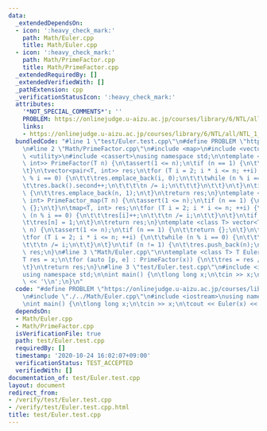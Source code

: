 ```yaml
---
data:
  _extendedDependsOn:
  - icon: ':heavy_check_mark:'
    path: Math/Euler.cpp
    title: Math/Euler.cpp
  - icon: ':heavy_check_mark:'
    path: Math/PrimeFactor.cpp
    title: Math/PrimeFactor.cpp
  _extendedRequiredBy: []
  _extendedVerifiedWith: []
  _pathExtension: cpp
  _verificationStatusIcon: ':heavy_check_mark:'
  attributes:
    '*NOT_SPECIAL_COMMENTS*': ''
    PROBLEM: https://onlinejudge.u-aizu.ac.jp/courses/library/6/NTL/all/NTL_1_D
    links:
    - https://onlinejudge.u-aizu.ac.jp/courses/library/6/NTL/all/NTL_1_D
  bundledCode: "#line 1 \"test/Euler.test.cpp\"\n#define PROBLEM \"https://onlinejudge.u-aizu.ac.jp/courses/library/6/NTL/all/NTL_1_D\"\
    \n#line 2 \"Math/PrimeFactor.cpp\"\n#include <map>\n#include <vector>\n#include\
    \ <utility>\n#include <cassert>\nusing namespace std;\n\ntemplate <class T> vector<pair<T,\
    \ int>> PrimeFactor(T n) {\n\tassert(1 <= n);\n\tif (n == 1) {\n\t\treturn {};\n\
    \t}\n\tvector<pair<T, int>> res;\n\tfor (T i = 2; i * i <= n; ++i) {\n\t\tif (n\
    \ % i == 0) {\n\t\t\tres.emplace_back(i, 0);\n\t\t\twhile (n % i == 0) {\n\t\t\
    \t\tres.back().second++;\n\t\t\t\tn /= i;\n\t\t\t}\n\t\t}\n\t}\n\tif (n != 1)\
    \ {\n\t\tres.emplace_back(n, 1);\n\t}\n\treturn res;\n}\ntemplate <class T> map<T,\
    \ int> PrimeFactor_map(T n) {\n\tassert(1 <= n);\n\tif (n == 1) {\n\t\treturn\
    \ {};\n\t}\n\tmap<T, int> res;\n\tfor (T i = 2; i * i <= n; ++i) {\n\t\twhile\
    \ (n % i == 0) {\n\t\t\tres[i]++;\n\t\t\tn /= i;\n\t\t}\n\t}\n\tif (n != 1) {\n\
    \t\tres[n] = 1;\n\t}\n\treturn res;\n}\ntemplate <class T> vector<T> PrimeFactor_vector(T\
    \ n) {\n\tassert(1 <= n);\n\tif (n == 1) {\n\t\treturn {};\n\t}\n\tvector<T> res;\n\
    \tfor (T i = 2; i * i <= n; ++i) {\n\t\twhile (n % i == 0) {\n\t\t\tres.push_back(i);\n\
    \t\t\tn /= i;\n\t\t}\n\t}\n\tif (n != 1) {\n\t\tres.push_back(n);\n\t}\n\treturn\
    \ res;\n}\n#line 3 \"Math/Euler.cpp\"\n\ntemplate <class T> T Euler(T x) {\n\t\
    T res = x;\n\tfor (auto [p, e] : PrimeFactor(x)) {\n\t\tres = res / p * (p - 1);\n\
    \t}\n\treturn res;\n}\n#line 3 \"test/Euler.test.cpp\"\n#include <iostream>\n\
    using namespace std;\n\nint main() {\n\tlong long x;\n\tcin >> x;\n\tcout << Euler(x)\
    \ << '\\n';\n}\n"
  code: "#define PROBLEM \"https://onlinejudge.u-aizu.ac.jp/courses/library/6/NTL/all/NTL_1_D\"\
    \n#include \"./../Math/Euler.cpp\"\n#include <iostream>\nusing namespace std;\n\
    \nint main() {\n\tlong long x;\n\tcin >> x;\n\tcout << Euler(x) << '\\n';\n}"
  dependsOn:
  - Math/Euler.cpp
  - Math/PrimeFactor.cpp
  isVerificationFile: true
  path: test/Euler.test.cpp
  requiredBy: []
  timestamp: '2020-10-24 16:02:07+09:00'
  verificationStatus: TEST_ACCEPTED
  verifiedWith: []
documentation_of: test/Euler.test.cpp
layout: document
redirect_from:
- /verify/test/Euler.test.cpp
- /verify/test/Euler.test.cpp.html
title: test/Euler.test.cpp
---
```

